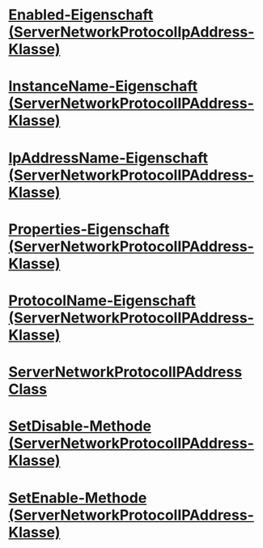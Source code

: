 # [Enabled-Eigenschaft (ServerNetworkProtocolIpAddress-Klasse)](enabled-property-servernetworkprotocolipaddress-class.md)
# [InstanceName-Eigenschaft (ServerNetworkProtocolIPAddress-Klasse)](instancename-property-servernetworkprotocolipaddress-class.md)
# [IpAddressName-Eigenschaft (ServerNetworkProtocolIPAddress-Klasse)](ipaddressname-property-servernetworkprotocolipaddress-class.md)
# [Properties-Eigenschaft (ServerNetworkProtocolIPAddress-Klasse)](properties-property-servernetworkprotocolipaddress-class.md)
# [ProtocolName-Eigenschaft (ServerNetworkProtocolIPAddress-Klasse)](protocolname-property-servernetworkprotocolipaddress-class.md)
# [ServerNetworkProtocolIPAddress Class](servernetworkprotocolipaddress-class.md)
# [SetDisable-Methode (ServerNetworkProtocolIPAddress-Klasse)](setdisable-method-servernetworkprotocolipaddress-class.md)
# [SetEnable-Methode (ServerNetworkProtocolIPAddress-Klasse)](setenable-method-servernetworkprotocolipaddress-class.md)
